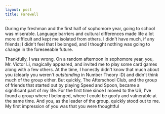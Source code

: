 ```yaml
---
layout: post
title: Farewell
---
```


During my freshman and the first half of sophomore year, going to school was miserable. Language barriers and cultural differences made life a lot more difficult and kept me isolated from others. I didn't have much, if any friends; I didn't feel that I belonged, and I thought nothing was going to change in the foreseeable future.

Thankfully, I was wrong. On a random afternoon in sophomore year, you, Mr. Victor Li, magically appeared, and invited me to play some card games along with a few others. At the time, I honestly didn't know that much about you (clearly you weren't *outstanding* in Number Theory :D) and didn't think much of the group either. But quickly, The Afterschool Club, and the group of friends that started out by playing Speed and Spoon, became a significant part of my life. For the first time since I moved to the US, I've found a group where I belonged, where I could be goofy and vulnerable at the same time. And you, as the leader of the group, quickly stood out to me. My first impression of you was that you were thoughtful 
